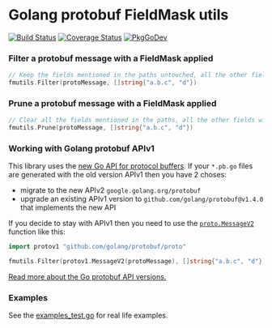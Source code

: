 # Golang protobuf FieldMask utils

[![Build Status](https://cloud.drone.io/api/badges/mennanov/fmutils/status.svg?ref=refs/heads/main)](https://cloud.drone.io/mennanov/fmutils)
[![Coverage Status](https://codecov.io/gh/mennanov/fmutils/branch/main/graph/badge.svg)](https://codecov.io/gh/mennanov/fmutils)
[![PkgGoDev](https://pkg.go.dev/badge/github.com/mennanov/fmutils)](https://pkg.go.dev/github.com/mennanov/fmutils)

### Filter a protobuf message with a FieldMask applied

```go
// Keep the fields mentioned in the paths untouched, all the other fields will be cleared.
fmutils.Filter(protoMessage, []string{"a.b.c", "d"})
```

### Prune a protobuf message with a FieldMask applied

```go
// Clear all the fields mentioned in the paths, all the other fields will be left untouched.
fmutils.Prune(protoMessage, []string{"a.b.c", "d"})
```

### Working with Golang protobuf APIv1

This library uses the [new Go API for protocol buffers](https://blog.golang.org/protobuf-apiv2).
If your `*.pb.go` files are generated with the old version APIv1 then you have 2 choses:

- migrate to the new APIv2 `google.golang.org/protobuf`
- upgrade an existing APIv1 version to `github.com/golang/protobuf@v1.4.0` that implements the new API

If you decide to stay with APIv1 then you need to use the [`proto.MessageV2`](https://pkg.go.dev/github.com/golang/protobuf@v1.4.3/proto#MessageV2) function like this:

```go
import protov1 "github.com/golang/protobuf/proto"

fmutils.Filter(protov1.MessageV2(protoMessage), []string{"a.b.c", "d"})
```

[Read more about the Go protobuf API versions.](https://blog.golang.org/protobuf-apiv2#TOC_4.)

### Examples

See the [examples_test.go](https://github.com/mennanov/fmutils/blob/main/examples_test.go) for real life examples.
